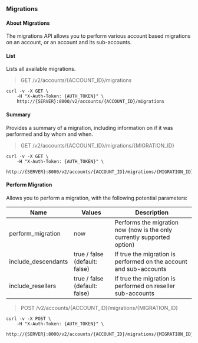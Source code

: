 ### Migrations

#### About Migrations

The migrations API allows you to perform various account based migrations on an account, or an account and its sub-accounts.

#### List

Lists all available migrations.

> GET /v2/accounts/{ACCOUNT_ID}/migrations

```shell
curl -v -X GET \
    -H "X-Auth-Token: {AUTH_TOKEN}" \
    http://{SERVER}:8000/v2/accounts/{ACCOUNT_ID}/migrations
```

#### Summary

Provides a summary of a migration, including information on if it was performed and by whom and when.

> GET /v2/accounts/{ACCOUNT_ID}/migrations/{MIGRATION_ID}

```shell
curl -v -X GET \
    -H "X-Auth-Token: {AUTH_TOKEN}" \
    http://{SERVER}:8000/v2/accounts/{ACCOUNT_ID}/migrations/{MIGRATION_ID}
```

#### Perform Migration

Allows you to perform a migration, with the following potential parameters:

Name|Values|Description
----|------|-----------
perform_migration|now|Performs the migration now (now is the only currently supported option)
include_descendants|true / false (default: false)|If true the migration is performed on the account and sub-accounts
include_resellers|true / false (default: false)|If true the migration is performed on reseller sub-accounts

> POST /v2/accounts/{ACCOUNT_ID}/migrations/{MIGRATION_ID}

```shell
curl -v -X POST \
    -H "X-Auth-Token: {AUTH_TOKEN}" \
    http://{SERVER}:8000/v2/accounts/{ACCOUNT_ID}/migrations/{MIGRATION_ID}
```

